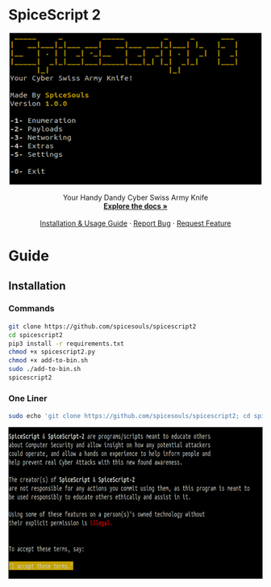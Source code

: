 <h1>SpiceScript 2</h1>
<p align="center">
  <a href="https://github.com/spicesouls/spicescript2">
    <img src="spicescript-menu.PNG" alt="Menu Of Spicescript" width="500" height="300">
  </a>
  <p align="center">
    Your Handy Dandy Cyber Swiss Army Knife
    <br />
    <a href="https://github.com/spicesouls/spicescript2"><strong>Explore the docs »</strong></a>
    <br />
    <br />
    <a href="https://github.com/spicesouls/spicescript2/blob/master/README.md#guide">Installation & Usage Guide</a>
    ·
    <a href="https://github.com/spicesouls/spicescript2/issues">Report Bug</a>
    ·
    <a href="https://github.com/spicesouls/spicescript2/issues">Request Feature</a>
  </p>
</p>
</p>

# Guide

## Installation

### Commands

```sh
git clone https://github.com/spicesouls/spicescript2
cd spicescript2
pip3 install -r requirements.txt
chmod +x spicescript2.py
chmod +x add-to-bin.sh
sudo ./add-to-bin.sh
spicescript2
```

### One Liner

```sh
sudo echo 'git clone https://github.com/spicesouls/spicescript2; cd spicescript2; pip3 install -r requirements.txt; chmod +x spicescript2.py; chmod +x add-to-bin.sh; ./add-to-bin.sh; echo ""; echo ""; echo "Ready for running!"; echo ""' | sh
```

<p align="center">
  <a href="https://github.com/spicesouls/spicescript2">
    <img src="spicescript-terms.PNG" alt="TOS Of Spicescript" width="700" height="300">
  </a>
</p>
